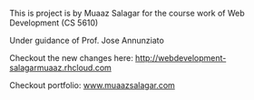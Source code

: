 

This is project is by Muaaz Salagar for the course work of Web Development (CS 5610)

Under guidance of Prof. Jose Annunziato

Checkout the new changes here: http://webdevelopment-salagarmuaaz.rhcloud.com

Checkout portfolio: www.muaazsalagar.com
